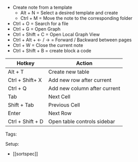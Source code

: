 * Create note from a template
	* Alt + N  = Select a desired template and create
	* Ctrl + M = Move the note to the corresponding folder
* Ctrl + O = Search for a file
* Ctrl + G = Open Graph
* Ctrl + Shift + C  = Open Local Graph View
* Ctrl + Alt + <- / -> = Forward / Backward between pages
* Ctrl + W = Close the current note
* Ctrl + Shift + B = create block a code

| Hotkey           | Action                       |
| ---------------- | ---------------------------- |
| Alt + T          | Create new table             |
| Ctrl  + Shift+ X | Add new row after current    |
| Ctrl + Q         | Add new column after current |
| Tab              | Next Cell                    |
| Shift + Tab      | Previous Cell                |
| Enter            | Next Row                     |
| Ctrl + Shift + D | Open table controls sidebar  |

Tags:


Setup:
- [[sortspec]]
